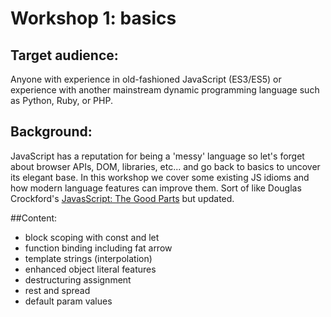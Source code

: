 # Workshop 1: basics

## Target audience:

Anyone with experience in old-fashioned JavaScript (ES3/ES5) or experience with another mainstream dynamic programming language such as Python, Ruby, or PHP.

## Background:

JavaScript has a reputation for being a 'messy' language so let's forget about browser APIs, DOM, libraries, etc... and go back to basics to uncover its elegant base.
In this workshop we cover some existing JS idioms and how modern language features can improve them.
Sort of like Douglas Crockford's [JavasScript: The Good Parts](http://shop.oreilly.com/product/9780596517748.do) but updated.

##Content:

* block scoping with const and let
* function binding including fat arrow
* template strings (interpolation)
* enhanced object literal features
* destructuring assignment
* rest and spread
* default param values
